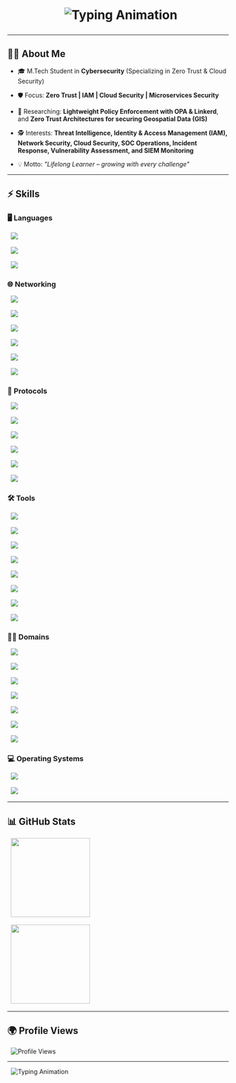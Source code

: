 <!-- Centered Glowing Title -->

<h1 align="center">

  <img src="https://readme-typing-svg.herokuapp.com?font=Orbitron&size=30&duration=4000&pause=1000&color=00F7FF&center=true&vCenter=true&width=650&lines=Code+.+Secure+.+Defend;Cybersecurity+in+Action;Zero+Trust+Explorer;M.Tech+Cybersecurity+Student" alt="Typing Animation">

</h1>



---



## 👨‍🚀 About Me  

- 🎓 M.Tech Student in **Cybersecurity** (Specializing in Zero Trust & Cloud Security)  

- 🛡️ Focus: **Zero Trust | IAM | Cloud Security | Microservices Security**  

- 🔬 Researching: **Lightweight Policy Enforcement with OPA & Linkerd**, and **Zero Trust Architectures for securing Geospatial Data (GIS)**  

- 🕵️ Interests: **Threat Intelligence, Identity & Access Management (IAM), Network Security, Cloud Security, SOC Operations, Incident Response, Vulnerability Assessment, and SIEM Monitoring**  

- 💡 Motto: *"Lifelong Learner – growing with every challenge"*  



---



## ⚡ Skills  



### 🖥️ Languages  

<p>

  <img src="https://img.shields.io/badge/Python-3776AB?style=for-the-badge&logo=python&logoColor=white"/>

  <img src="https://img.shields.io/badge/SQL-336791?style=for-the-badge&logo=postgresql&logoColor=white"/>

  <img src="https://img.shields.io/badge/Bash-4EAA25?style=for-the-badge&logo=gnu-bash&logoColor=white"/>

</p>



### 🌐 Networking  

<p>

  <img src="https://img.shields.io/badge/TCP%2FIP-FF6F00?style=for-the-badge&logo=cisco&logoColor=white"/>

  <img src="https://img.shields.io/badge/DNS-0052CC?style=for-the-badge&logo=cloudflare&logoColor=white"/>

  <img src="https://img.shields.io/badge/VPN-0078D7?style=for-the-badge&logo=protonvpn&logoColor=white"/>

  <img src="https://img.shields.io/badge/Firewalls-E34F26?style=for-the-badge&logo=palo-alto-networks&logoColor=white"/>

  <img src="https://img.shields.io/badge/Routing-02569B?style=for-the-badge&logo=cisco&logoColor=white"/>

  <img src="https://img.shields.io/badge/Switching-00BFFF?style=for-the-badge&logo=junipernetworks&logoColor=white"/>

</p>



### 🔑 Protocols  

<p>

  <img src="https://img.shields.io/badge/SSL%2FTLS-8A2BE2?style=for-the-badge&logo=letsencrypt&logoColor=white"/>

  <img src="https://img.shields.io/badge/mTLS-9400D3?style=for-the-badge&logo=letsencrypt&logoColor=white"/>

  <img src="https://img.shields.io/badge/IPSec-1E90FF?style=for-the-badge&logo=fortinet&logoColor=white"/>

  <img src="https://img.shields.io/badge/OAuth2-EB5424?style=for-the-badge&logo=oauth&logoColor=white"/>

  <img src="https://img.shields.io/badge/OpenID%20Connect-4285F4?style=for-the-badge&logo=openid&logoColor=white"/>

  <img src="https://img.shields.io/badge/SAML-0052CC?style=for-the-badge&logo=atlassian&logoColor=white"/>

</p>



### 🛠️ Tools  

<p>

  <img src="https://img.shields.io/badge/Burp%20Suite-FF6C37?style=for-the-badge&logo=burp-suite&logoColor=white"/>

  <img src="https://img.shields.io/badge/Wireshark-1679A7?style=for-the-badge&logo=wireshark&logoColor=white"/>

  <img src="https://img.shields.io/badge/Metasploit-00BFFF?style=for-the-badge&logo=metasploit&logoColor=white"/>

  <img src="https://img.shields.io/badge/Nessus-00ADEF?style=for-the-badge&logo=tenable&logoColor=white"/>

  <img src="https://img.shields.io/badge/Splunk-000000?style=for-the-badge&logo=splunk&logoColor=white"/>

  <img src="https://img.shields.io/badge/Okta-1F5FFF?style=for-the-badge&logo=okta&logoColor=white"/>

  <img src="https://img.shields.io/badge/AWS-FF9900?style=for-the-badge&logo=amazonaws&logoColor=white"/>

  <img src="https://img.shields.io/badge/IBM%20Cloud-1261FE?style=for-the-badge&logo=ibmcloud&logoColor=white"/>

</p>



### 🏴‍☠️ Domains  

<p>

  <img src="https://img.shields.io/badge/Network%20Security-0A66C2?style=for-the-badge&logo=cisco&logoColor=white"/>

  <img src="https://img.shields.io/badge/Cloud%20Security-4285F4?style=for-the-badge&logo=googlecloud&logoColor=white"/>

  <img src="https://img.shields.io/badge/IAM-FF6F00?style=for-the-badge&logo=auth0&logoColor=white"/>

  <img src="https://img.shields.io/badge/SOC%20Operations-000000?style=for-the-badge&logo=siemens&logoColor=white"/>

  <img src="https://img.shields.io/badge/Incident%20Response-FF0000?style=for-the-badge&logo=datadog&logoColor=white"/>

  <img src="https://img.shields.io/badge/Vulnerability%20Assessment-FFD700?style=for-the-badge&logo=qualys&logoColor=black"/>

  <img src="https://img.shields.io/badge/SIEM%20Monitoring-00FF00?style=for-the-badge&logo=splunk&logoColor=black"/>

</p>



### 💻 Operating Systems  

<p>

  <img src="https://img.shields.io/badge/Windows-0078D6?style=for-the-badge&logo=windows&logoColor=white"/>

  <img src="https://img.shields.io/badge/Linux-FCC624?style=for-the-badge&logo=linux&logoColor=black"/>

</p>



---



## 📊 GitHub Stats  

<p align="center">

  <img src="https://github-readme-stats.vercel.app/api?username=Karthikeyan1202&show_icons=true&theme=radical" height="180em"/>

  <img src="https://github-readme-streak-stats.herokuapp.com?user=Karthikeyan1202&theme=radical&hide_border=false" height="180em"/>

</p>



---



## 🌍 Profile Views  

<p align="center">

  <img src="https://komarev.com/ghpvc/?username=Karthikeyan1202&label=Profile%20Views&color=0e75b6&style=flat" alt="Profile Views"/>

</p>



---



<p align="center">

  <img src="https://readme-typing-svg.herokuapp.com?font=Share+Tech+Mono&size=22&duration=4000&pause=1000&color=FF00FF&center=true&vCenter=true&width=700&lines=Initializing+Defense+Protocols...;Monitoring+SQLi+%2C+XSS+%2C+Command+Injection...;Cybersecurity+is+not+an+option%2C+it's+a+mission+%F0%9F%9A%80" alt="Typing Animation">

</p>
